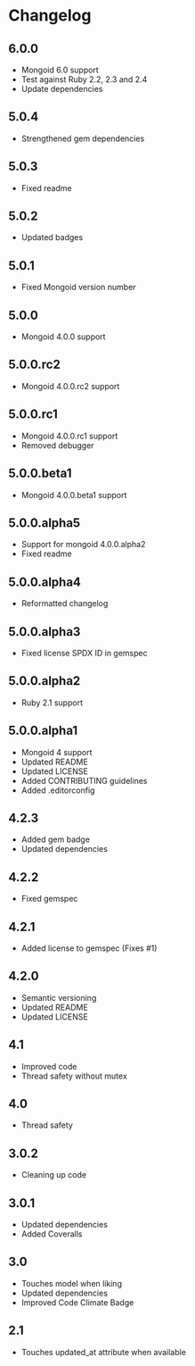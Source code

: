 # Changelog

## 6.0.0

* Mongoid 6.0 support
* Test against Ruby 2.2, 2.3 and 2.4
* Update dependencies

## 5.0.4

* Strengthened gem dependencies

## 5.0.3

* Fixed readme

## 5.0.2

* Updated badges

## 5.0.1

* Fixed Mongoid version number

## 5.0.0

* Mongoid 4.0.0 support

## 5.0.0.rc2

* Mongoid 4.0.0.rc2 support

## 5.0.0.rc1

* Mongoid 4.0.0.rc1 support
* Removed debugger

## 5.0.0.beta1

* Mongoid 4.0.0.beta1 support

## 5.0.0.alpha5

* Support for mongoid 4.0.0.alpha2
* Fixed readme

## 5.0.0.alpha4

* Reformatted changelog

## 5.0.0.alpha3

* Fixed license SPDX ID in gemspec

## 5.0.0.alpha2

* Ruby 2.1 support

## 5.0.0.alpha1

* Mongoid 4 support
* Updated README
* Updated LICENSE
* Added CONTRIBUTING guidelines
* Added .editorconfig

## 4.2.3

* Added gem badge
* Updated dependencies

## 4.2.2

* Fixed gemspec

## 4.2.1

* Added license to gemspec (Fixes #1)

## 4.2.0

* Semantic versioning
* Updated README
* Updated LICENSE

## 4.1

* Improved code
* Thread safety without mutex

## 4.0

* Thread safety

## 3.0.2

* Cleaning up code

## 3.0.1

* Updated dependencies
* Added Coveralls

## 3.0

* Touches model when liking
* Updated dependencies
* Improved Code Climate Badge

## 2.1

* Touches updated_at attribute when available

